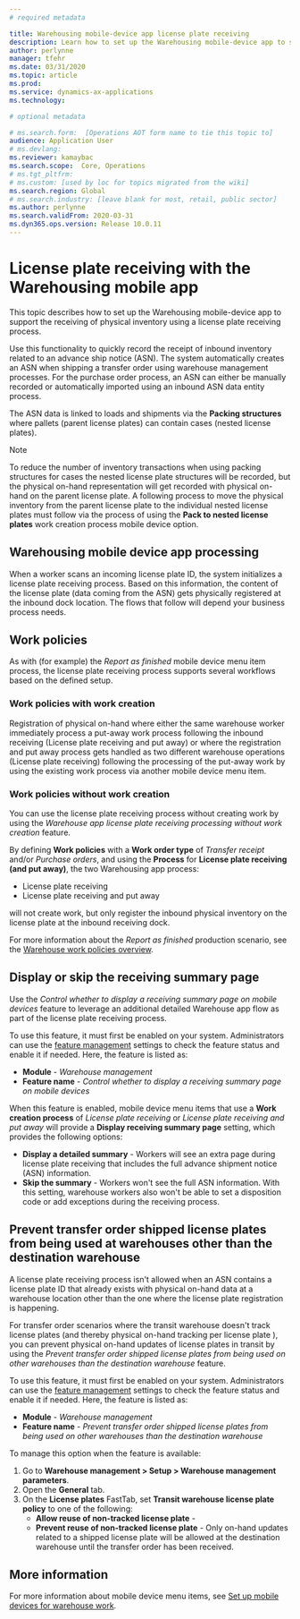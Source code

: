 ```yaml
---
# required metadata

title: Warehousing mobile-device app license plate receiving
description: Learn how to set up the Warehousing mobile-device app to support the receiving of physical inventory using a license plate receiving process.
author: perlynne
manager: tfehr
ms.date: 03/31/2020
ms.topic: article
ms.prod: 
ms.service: dynamics-ax-applications
ms.technology: 

# optional metadata

# ms.search.form:  [Operations AOT form name to tie this topic to]
audience: Application User
# ms.devlang: 
ms.reviewer: kamaybac
ms.search.scope:  Core, Operations
# ms.tgt_pltfrm: 
# ms.custom: [used by loc for topics migrated from the wiki]
ms.search.region: Global
# ms.search.industry: [leave blank for most, retail, public sector]
ms.author: perlynne
ms.search.validFrom: 2020-03-31
ms.dyn365.ops.version: Release 10.0.11
---
```


# License plate receiving with the Warehousing mobile app

This topic describes how to set up the Warehousing mobile-device app to support the receiving of physical inventory using a license plate receiving process.

Use this functionality to quickly record the receipt of inbound inventory related to an advance ship notice (ASN). The system automatically creates an ASN when shipping a transfer order using warehouse management processes. For the purchase order process, an ASN can either be manually recorded or automatically imported using an inbound ASN data entity process.

The ASN data is linked to loads and shipments via the **Packing structures** where pallets (parent license plates) can contain cases (nested license plates).

> [!NOTE]
> To reduce the number of inventory transactions when using packing structures for cases the nested license plate structures will be recorded, but the physical on-hand representation will get recorded with physical on-hand on the parent license plate. A following process to move the physical inventory from the parent license plate to the individual nested license plates must follow via the process of using the **Pack to nested license plates** work creation process mobile device option.
<!-- KFM: I don't understand this note. Let's discuss and revise it. -->

## Warehousing mobile device app processing

When a worker scans an incoming license plate ID, the system initializes a license plate receiving process. Based on this information, the content of the license plate (data coming from the ASN) gets physically registered at the inbound dock location. The flows that follow will depend your business process needs.

## Work policies

As with (for example) the *Report as finished* mobile device menu item process, the license plate receiving process supports several workflows based on the defined setup.

### Work policies with work creation

Registration of physical on-hand where either the same warehouse worker immediately process a put-away work process following the inbound receiving (License plate receiving and put away) or where the registration and put away process gets handled as two different warehouse operations (License plate receiving) following the processing of the put-away work by using the existing work process via another mobile device menu item.
<!-- KFM: This sentence is very long and also incomplete. Let's discuss and revise it. -->

### Work policies without work creation

You can use the license plate receiving process without creating work by using the  *Warehouse app license plate receiving processing without work creation* feature. <!-- KFM: Where do we find this feature? I couldn't see it in feature management. -->

By defining **Work policies** with a **Work order type** of *Transfer receipt* and/or *Purchase orders*, and using the **Process** for **License plate receiving (and put away)**, the two Warehousing app process:

- License plate receiving
- License plate receiving and put away

will not create work, but only register the inbound physical inventory on the license plate at the inbound receiving dock.

<!-- KFM: What is the difference between "the process" and "Warehousing app process" in the above? -->

For more information about the *Report as finished* production scenario, see the [Warehouse work policies overview](warehouse-work-policies.md).

## Display or skip the receiving summary page

Use the *Control whether to display a receiving summary page on mobile devices* feature to leverage an additional detailed Warehouse app flow as part of the license plate receiving process.

To use this feature, it must first be enabled on your system. Administrators can use the [feature management](../../fin-ops-core/fin-ops/get-started/feature-management/feature-management-overview.md) settings to check the feature status and enable it if needed. Here, the feature is listed as:

- **Module** - *Warehouse management*
- **Feature name** - *Control whether to display a receiving summary page on mobile devices*

When this feature is enabled, mobile device menu items that use a **Work creation process** of *License plate receiving* or *License plate receiving and put away* will provide a **Display receiving summary page** setting, which provides the following options:

- **Display a detailed summary** - Workers will see an extra page during license plate receiving that includes the full advance shipment notice (ASN) information.
- **Skip the summary** - Workers won't see the full ASN information. With this setting, warehouse workers also won't be able to set a disposition code or add exceptions during the receiving process.

## Prevent transfer order shipped license plates from being used at warehouses other than the destination warehouse

A license plate receiving process isn't allowed when an ASN contains a license plate ID that already exists with physical on-hand data at a warehouse location other than the one where the license plate registration is happening.

For transfer order scenarios where the transit warehouse doesn't track license plates (and thereby physical on-hand tracking per license plate <!-- KFM: this part in parenthesis is confusing, can we remove this? -->), you can prevent physical on-hand updates of license plates in transit by using the *Prevent transfer order shipped license plates from being used on other warehouses than the destination warehouse* feature.

To use this feature, it must first be enabled on your system. Administrators can use the [feature management](../../fin-ops-core/fin-ops/get-started/feature-management/feature-management-overview.md) settings to check the feature status and enable it if needed. Here, the feature is listed as:

- **Module** - *Warehouse management*
- **Feature name** - *Prevent transfer order shipped license plates from being used on other warehouses than the destination warehouse*

To manage this option when the feature is available:

1. Go to **Warehouse management > Setup > Warehouse management parameters**.
1. Open the **General** tab.
1. On the **License plates** FastTab, set **Transit warehouse license plate policy** to one of the following:
    - **Allow reuse of non-tracked license plate** - <!-- KFM: Describe this setting here. Also, is this the default and also the same behavior as when the feature isn't enabled in FM? -->
    - **Prevent reuse of non-tracked license plate** - Only on-hand updates related to a shipped license plate will be allowed at the destination warehouse until the transfer order has been received.

## More information

<!-- To read more about inbound loads, see [\*\*\*NEW\_INBOUND\_LOAD\_PAGE\*\*\*. -- link to new page for Inbound load (Olga's doc.)] -->

For more information about mobile device menu items, see [Set up mobile devices for warehouse work](configure-mobile-devices-warehouse.md).
